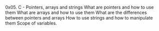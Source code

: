 0x05. C - Pointers, arrays and strings
What are pointers and how to use them
What are arrays and how to use them
What are the differences between pointers and arrays
How to use strings and how to manipulate them
Scope of variables.
